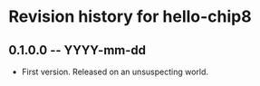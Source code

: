 # Revision history for hello-chip8

## 0.1.0.0 -- YYYY-mm-dd

* First version. Released on an unsuspecting world.
